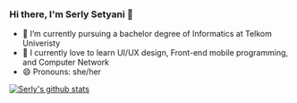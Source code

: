 ### Hi there, I'm Serly Setyani 👋

- 🔭 I’m currently pursuing a bachelor degree of Informatics at Telkom Univeristy
- 🌱 I currently love to learn UI/UX design, Front-end mobile programming, and Computer Network
- 😄 Pronouns: she/her

[![Serly's github stats](https://github-readme-stats.vercel.app/api?username=serlysetyani)](https://github.com/anuraghazra/github-readme-stats)

